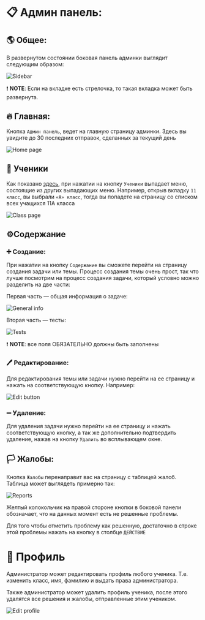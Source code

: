 # 📋 Админ панель:

## 🌎 Общее:

В развернутом состоянии боковая панель админки выглядит следующим образом:

![Sidebar](https://i.postimg.cc/s2xxRG7f/image.png)

❗ **NOTE**: Если на вкладке есть стрелочка, то такая вкладка может быть развернута.

## 🔥 Главная:

Кнопка `Админ панель`, ведет на главную страницу админки. Здесь вы увидите до 30 последних отправок, сделанных за
текущий день

![Home page](https://i.postimg.cc/fTdPTMYx/image.png)

## 👦 Ученики

Как показано [здесь](#-общее), при нажатии на кнопку `Ученики`
выпадает меню, состоящие из других выпадающих меню. Например, открыв вкладку `11 класс`, вы выбрали `«A» класс`, тогда
вы попадете на страницу со списком всех учащихся 11А класса

![Class page](https://i.postimg.cc/JzNZh2T6/image.png)

## ⚙️Содержание

### ➕ Создание:

При нажатии на кнопку `Содержание` вы сможете перейти на страницу создания задачи или темы. Процесс создания темы очень
прост, так что лучше посмотрим на процесс создания задачи, который условно можно разделить на две части:

Первая часть — общая информация о задаче:

![General info](https://i.postimg.cc/vHtM07Dg/image.png)

Вторая часть — тесты:

![Tests](https://i.postimg.cc/0QjbsWMB/image.png)

❗ **NOTE**: все поля ОБЯЗАТЕЛЬНО должны быть заполнены

### 🖊️ Редактирование:

Для редактирования темы или задачи нужно перейти на ее страницу и нажать на соответствующую кнопку. Например:

![Edit button](https://i.postimg.cc/YSbTF8nk/image.png)

### ➖ Удаление:

Для удаления задачи нужно перейти на ее страницу и нажать соответствующую кнопку, а так же дополнительно подтвердить
удаление, нажав на кнопку `Удалить` во всплывающем окне.

## 🏳️ Жалобы:

Кнопка `Жалобы` перенаправит вас на страницу с таблицей жалоб. Таблица может выглядеть примерно так:

![Reports](https://i.postimg.cc/5NzGg8Nc/image.png)

Желтый колокольчик на правой стороне кнопки в боковой панели обозначает, что на данных момент есть не решенные проблемы.

Для того чтобы отметить проблему как решенную, достаточно в строке этой проблемы нажать на кнопку в столбце `ДЕЙСТВИЕ`

# 👤 Профиль

Администратор может редактировать профиль любого ученика. Т.е. изменить класс, имя, фамилию и выдать права
администратора. 

Также администратор может удалить профиль ученика, после этого удалятся все решения и жалобы,
отправленные этим учеником.

![Edit profile](https://i.postimg.cc/N0wc2B0q/image.png)
